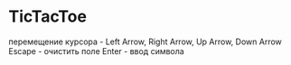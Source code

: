 # TicTacToe
перемещение курсора - Left Arrow, Right Arrow, Up Arrow, Down Arrow
Escape - очистить поле
Enter - ввод символа
